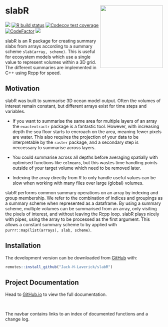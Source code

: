 
<!-- README.md is generated from README.Rmd. Please edit that file -->

# slabR <a href='https://jack-h-laverick.github.io/slabR'><img src='github.gif' align="right" height="200" /></a>

<!-- badges: start -->

[![](https://img.shields.io/badge/lifecycle-experimental-orange.svg)](https://www.tidyverse.org/lifecycle/#experimental)
[![R build
status](https://github.com/Jack-H-Laverick/slabR/workflows/R-CMD-check/badge.svg)](https://github.com/Jack-H-Laverick/slabR/actions)
[![Codecov test
coverage](https://codecov.io/gh/Jack-H-Laverick/slabR/branch/main/graph/badge.svg)](https://codecov.io/gh/Jack-H-Laverick/slabR?branch=main)
[![CodeFactor](https://www.codefactor.io/repository/github/Jack-H-Laverick/slabR/badge)](https://www.codefactor.io/repository/github/Jack-H-Laverick/slabR)
[![](https://img.shields.io/github/last-commit/Jack-H-Laverick/slabR.svg)](https://github.com/Jack-H-Laverick/slabR/commits/master)
<!-- badges: end -->

slabR is an R package for creating summary slabs from arrays according
to a summary scheme `slab(array, scheme)`. This is useful for ecosystem
models which use a single value to represent volumes within a 3D grid.
The different summaries are implemented in C++ using Rcpp for speed.

## Motivation

slabR was built to summarise 3D ocean model output. Often the volumes of
interest remain constant, but different arrays exist for time steps and
variables.

  - If you want to summarise the same area for multiple layers of an
    array the `exactextractr` package is a fantastic tool. However, with
    increasing depth the sea floor starts to encroach on the area,
    meaning fewer pixels are water. This also requires the projection of
    your data to be interpretable by the `raster` package, and a
    secondary step is neccessary to summarise across layers.

  - You could summarise across all depths before averaging spatially
    with optimised functions like `colmeans`, but this wastes time
    handling points outside of your target volume which need to be
    removed later.

  - Indexing the array directly from R to only handle useful values can
    be slow when working with many files over large (global) volumes.

slabR performs common summary operations on an array by indexing and
group membership. We refer to the combination of indices and groupings
as a summary scheme when represented as a dataframe. By using a summary
scheme, multiple volumes can be summarised from an array, only visiting
the pixels of interest, and without leaving the Rcpp loop. slabR plays
nicely with pipes, using the array to be processed as the first
argument. This allows a constant summary scheme to by applied with
`purrr::map(list(arrays), slab, scheme)`.

## Installation

The development version can be downloaded from
[GitHub](https://github.com/) with:

``` r
remotes::install_github("Jack-H-Laverick/slabR")
```

## Project Documentation

Head to [GitHub.io](https://jack-h-laverick.github.io/slabR/index.html)
to view the full documentation.

<br/>

The navbar contains links to an index of documented functions and a
change log.

